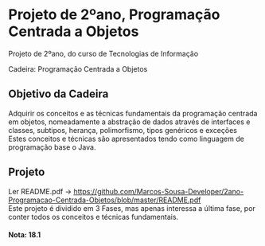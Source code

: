 # Projeto de 2ºano, Programação Centrada a Objetos
Projeto de 2ºano, do curso de Tecnologias de Informação

Cadeira: Programação Centrada a Objetos

## Objetivo da Cadeira
Adquirir os conceitos e as técnicas fundamentais da programação centrada em objetos, nomeadamente a abstração de dados através de interfaces e classes, subtipos, herança, polimorfismo, tipos genéricos e exceções <br>
Estes conceitos e técnicas são apresentados tendo como linguagem de programação base o Java.

## Projeto
Ler README.pdf -> https://github.com/Marcos-Sousa-Developer/2ano-Programacao-Centrada-Objetos/blob/master/README.pdf <br>
Este projeto é dividido em 3 Fases, mas apenas interessa a última fase, por conter todos os conceitos e técnicas fundamentais.

#### Nota: 18.1
